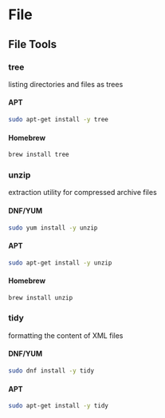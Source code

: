 # File

## File Tools

### tree

listing directories and files as trees

#### APT

```bash
sudo apt-get install -y tree
```

#### Homebrew

```sh
brew install tree
```

### unzip

extraction utility for compressed archive files

#### DNF/YUM

```bash
sudo yum install -y unzip
```

#### APT

```bash
sudo apt-get install -y unzip
```

#### Homebrew

```sh
brew install unzip
```

### tidy

formatting the content of XML files

#### DNF/YUM

```bash
sudo dnf install -y tidy
```

#### APT

```bash
sudo apt-get install -y tidy
```
